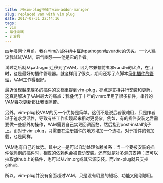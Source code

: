 ```yaml
---
title: 用vim-plug换掉了vim-addon-manager
slug: replaced vam with vim plug
date: 2017-07-31 22:44:16
tags:
- vim
- 最佳实践
- 计算机
---
```


四年零两个月前，我在Vim的邮件组中[征询pathogen和vundle的优劣](https://groups.google.com/forum/#!topic/vim_use/P3xpaHr8-do)。一个人建议我试试VAM，语气幽怨——他是它的作者。

试过之后就从pathogen迁移到了VAM，因为它兼有前者和vundle的优点，在当时，这是最好的插件管理器。就这样用了很久，期间还写了点脚本[简化插件的管理](/post/simplify-vim-addon-installation-issues/)，VAM工作得很好。

最近发现越来越多的插件的文档里提到vim-plug，亮点是支持并行安装和更新，这真是解决了VAM最大的痛点：我叠代了十年的vimrc里用了很多插件，串行的VAM每次更新都让我很痛苦。

另外，vim-plug较VAM的另一个优势是简单。这倒不是说后者很难用，只是作者过于追求灵活性，导致有些工作实现起来相对更复杂。例如，有的插件安装之后需要做一些额外的操作，VAM需要自己实现回调函数，然后挂到post-install钩子上。而对于vim-plug，只需要在注册插件的地方增加一个选项。对于插件的懒加载，也是同样。

VAM也有自己的优势。其中之一是可以自动处理依赖关系：当一个要被安装的插件依赖别的插件时，相应的依赖也会被自动安装。还有就是对多源的支持：既可以拉取github上的插件，也可以从vim.org或其它源安装。而vim-plug就只支持github。

所以，vim-plug并没有全面超过VAM，只是没有明显的短板、功能又刚刚够用。

